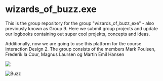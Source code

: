 # wizards_of_buzz.exe

This is the group repository for the group "wizards_of_buzz_exe" - also previously known as Group 9. Here we submit group projects and update our logbooks containing out super cool projekts, concepts and ideas. 

Additionally, now we are going to use this platform for the course Interaction Design 2. The group consists of the members Mark Poulsen, Frederik la Cour, Magnus Laursen og Martin Emil Hansen
  
![](https://github.com/Magnusaur/wizards_of_buzz.exe/blob/master/Interaktionsdesign%202/Media/Kinect_ML/myWhackyteam.jpg)
    
![Buzz](27783907_10156086247702856_1276388551_n.png)
